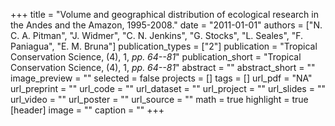 +++
title = "Volume and geographical distribution of ecological research in the Andes and the Amazon, 1995-2008."
date = "2011-01-01"
authors = ["N. C. A. Pitman", "J. Widmer", "C. N. Jenkins", "G. Stocks", "L. Seales", "F. Paniagua", "E. M. Bruna"]
publication_types = ["2"]
publication = "Tropical Conservation Science, (4), 1, _pp. 64--81_"
publication_short = "Tropical Conservation Science, (4), 1, _pp. 64--81_"
abstract = ""
abstract_short = ""
image_preview = ""
selected = false
projects = []
tags = []
url_pdf = "NA"
url_preprint = ""
url_code = ""
url_dataset = ""
url_project = ""
url_slides = ""
url_video = ""
url_poster = ""
url_source = ""
math = true
highlight = true
[header]
image = ""
caption = ""
+++
